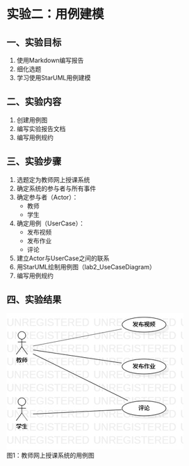# 实验二：用例建模

## 一、实验目标

1. 使用Markdown编写报告
2. 细化选题
3. 学习使用StarUML用例建模

## 二、实验内容

1. 创建用例图
2. 编写实验报告文档
3. 编写用例规约

## 三、实验步骤

1. 选题定为教师网上授课系统
2. 确定系统的参与者与所有事件
3. 确定参与者（Actor）：
   - 教师
   - 学生
4. 确定用例（UserCase）：
   - 发布视频
   - 发布作业
   - 评论
5. 建立Actor与UserCase之间的联系
6. 用StarUML绘制用例图（lab2_UseCaseDiagram）
7. 编写用例规约

## 四、实验结果

![Lab2_UseCaseDiagram](./lab2_UseCaseDiagram.jpg)  
图1：教师网上授课系统的用例图
